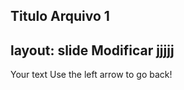##
Titulo Arquivo 1
---
layout: slide
Modificar jjjjj 
---
Your text
Use the left arrow to go back!

